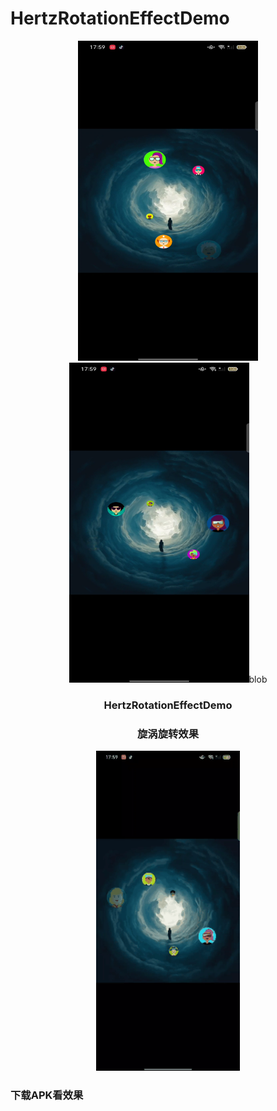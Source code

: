# HertzRotationEffectDemo

<p align="center">
  <img width="288" height="512" src="https://github.com/gtfxhygr/HertzRotationEffectDemo/blob/main/img/1665199057028.png">
  <img width="288" height="512" src="https://github.com/gtfxhygr/HertzRotationEffectDemo/blob/main/img/1665199067553.png">blob
 </p>

<h3 align="center">HertzRotationEffectDemo</h3>
<h3 align="center">旋涡旋转效果</h3>


<p align="center">
  <img  with="288"  height="512" src="https://github.com/gtfxhygr/HertzRotationEffectDemo/blob/main/img/Out_1665201092352.gif">
</p>
<h3><a href="https://github.com/gtfxhygr/HertzRotationEffectDemo/tree/main/demo.apk"></a>下载APK看效果</h3>

